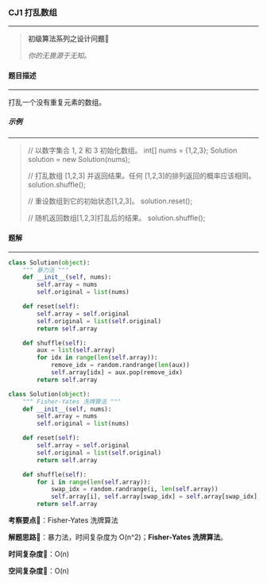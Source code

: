 ### CJ1 打乱数组

---



> **初级算法系列之设计问题**🌈
>
> *你的无畏源于无知。*



#### 题目描述

---

打乱一个没有重复元素的数组。



##### 示例

---

> // 以数字集合 1, 2 和 3 初始化数组。
> int[] nums = {1,2,3};
> Solution solution = new Solution(nums);
>
> // 打乱数组 [1,2,3] 并返回结果。任何 [1,2,3]的排列返回的概率应该相同。
> solution.shuffle();
>
> // 重设数组到它的初始状态[1,2,3]。
> solution.reset();
>
> // 随机返回数组[1,2,3]打乱后的结果。
> solution.shuffle();



#### 题解

---

```python
class Solution(object):
    """ 暴力法 """
    def __init__(self, nums):
        self.array = nums
        self.original = list(nums)

    def reset(self):
        self.array = self.original
        self.original = list(self.original)
        return self.array

    def shuffle(self):
        aux = list(self.array)
        for idx in range(len(self.array)):
            remove_idx = random.randrange(len(aux))
            self.array[idx] = aux.pop(remove_idx)
        return self.array
```



```python
class Solution(object):
    """ Fisher-Yates 洗牌算法 """
    def __init__(self, nums):
        self.array = nums
        self.original = list(nums)

    def reset(self):
        self.array = self.original
        self.original = list(self.original)
        return self.array

    def shuffle(self):
        for i in range(len(self.array)):
            swap_idx = random.randrange(i, len(self.array))
            self.array[i], self.array[swap_idx] = self.array[swap_idx], self.array[i]
        return self.array
```



**考察要点**🍥：Fisher-Yates 洗牌算法

**解题思路**🍬：暴力法，时间复杂度为 O(n^2)；**Fisher-Yates 洗牌算法**。



**时间复杂度**🍉：O(n)

**空间复杂度**🍭：O(n)

